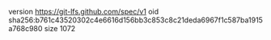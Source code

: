 version https://git-lfs.github.com/spec/v1
oid sha256:b761c43520302c4e6616d156bb3c853c8c21deda6967f1c587ba1915a768c980
size 1072
